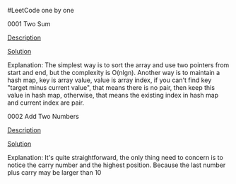 #LeetCode one by one

0001 Two Sum

[Description](https://leetcode.com/problems/two-sum)

[Solution](0001TwoSum.h)

Explanation: The simplest way is to sort the array and use two pointers from start and end, but the complexity is O(nlgn). Another way
is to maintain a hash map, key is array value, value is array index, if you can't find key "target minus current value", that means there
is no pair, then keep this value in hash map, otherwise, that means the existing index in hash map and current index are pair.


0002 Add Two Numbers

[Description](https://leetcode.com/problems/add-two-numbers/)

[Solution](0002AddTwoNumbers.h)

Explanation: It's quite straightforward, the only thing need to concern is to notice the carry number and the highest position. Because 
the last number plus carry may be larger than 10